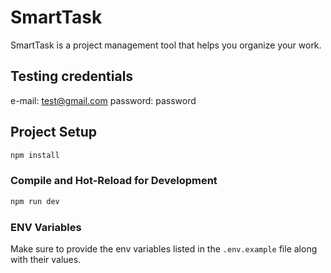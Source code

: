 # SmartTask
SmartTask is a project management tool that helps you organize your work.

## Testing credentials
e-mail: test@gmail.com
password: password


## Project Setup

```sh
npm install
```

### Compile and Hot-Reload for Development

```sh
npm run dev
```

### ENV Variables

Make sure to provide the env variables listed in the `.env.example` file along with their values.
